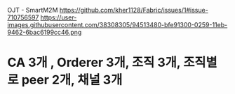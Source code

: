 OJT - SmartM2M
https://github.com/kher1128/Fabric/issues/1#issue-710756597
https://user-images.githubusercontent.com/38308305/94513480-bfe91300-0259-11eb-9462-6bac6199cc46.png
# CA 3개 , Orderer 3개, 조직 3개, 조직별로 peer 2개, 채널 3개

